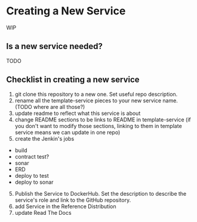 # Creating a New Service

WIP

## Is a new service needed?
TODO

## Checklist in creating a new service

1. git clone this repository to a new one.  Set useful repo description.
2. rename all the template-service pieces to your new service name. (TODO where are all those?)
3. update readme to reflect what this service is about
3. change README sections to be links to README in template-service (if you don't want to modify those sections, linking to
them in template service means we can update in one repo)
4. create the Jenkin's jobs
  * build
  * contract test?
  * sonar
  * ERD
  * deploy to test
  * deploy to sonar
5. Publish the Service to DockerHub.  Set the description to describe the service's role and link to the GitHub repository.
6. add Service in the Reference Distribution
7. update Read The Docs
